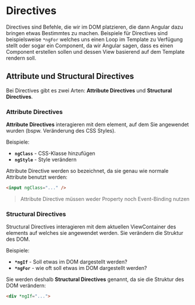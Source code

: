 # Directives

Directives sind Befehle, die wir im DOM platzieren, die dann Angular dazu bringen etwas Bestimmtes zu machen. Beispiele für Directives sind beispielsweise `*ngFor` welches uns einen Loop im Template zu Verfügung stellt oder sogar ein Component, da wir Angular sagen, dass es einen Component erstellen sollen und dessen View basierend auf dem Template rendern soll.

## Attribute und Structural Directives

Bei Directives gibt es zwei Arten: **Attribute Directives** und **Structural Directives**.

### Attribute Directives

**Attribute Directives** interagieren mit dem element, auf dem Sie angewendet wurden (bspw. Veränderung des CSS Styles).

Beispiele:

- **`ngClass`** - CSS-Klasse hinzufügen
- **`ngStyle`** - Style verändern

Attribute Directive werden so bezeichnet, da sie genau wie normale Attribute benutzt werden:

```HTML
<input ngClass="..." />
```

> Attribute Directive müssen weder Property noch Event-Binding nutzen

### Structural Directives

Structural Directives interagieren mit dem aktuellen ViewContainer des elements auf welches sie angewendet werden. Sie verändern die Struktur des DOM.

Beispiele:

- **`*ngIf`** - Soll etwas im DOM dargestellt werden?
- **`*ngFor`** - wie oft soll etwas im DOM dargestellt werden?

Sie werden deshalb **Structural Directives** genannt, da sie die Struktur des DOM verändern:

```HTML
<div *ngIf="...">
```
